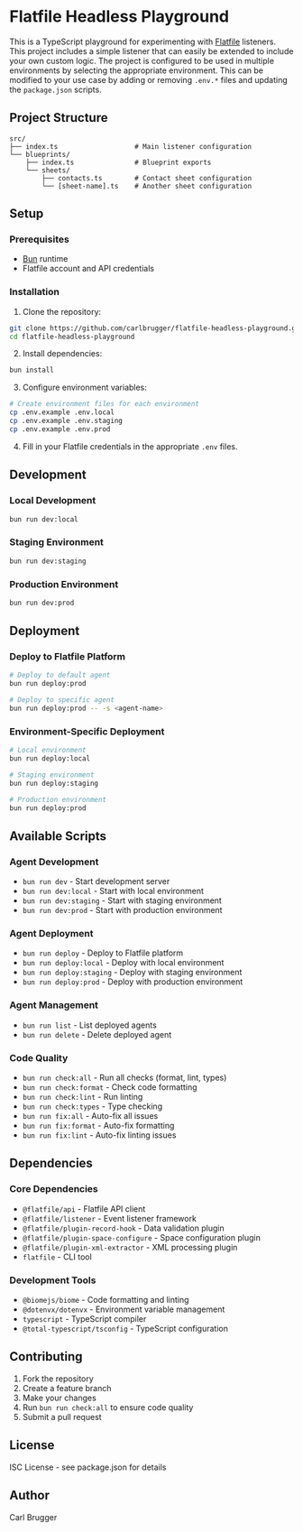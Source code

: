 # Flatfile Headless Playground

This is a TypeScript playground for experimenting with [Flatfile](https://flatfile.com) listeners. This project includes
a simple listener that can easily be extended to include your own custom logic. The project is configured to be used in
multiple environments by selecting the appropriate environment. This can be modified to your use case by adding or removing
`.env.*` files and updating the `package.json` scripts.

## Project Structure

```
src/
├── index.ts                   # Main listener configuration
└── blueprints/
    ├── index.ts               # Blueprint exports
    └── sheets/
        ├── contacts.ts        # Contact sheet configuration
        └── [sheet-name].ts    # Another sheet configuration
```

## Setup

### Prerequisites

- [Bun](https://bun.sh) runtime
- Flatfile account and API credentials

### Installation

1. Clone the repository:
```bash
git clone https://github.com/carlbrugger/flatfile-headless-playground.git
cd flatfile-headless-playground
```

2. Install dependencies:
```bash
bun install
```

3. Configure environment variables:
```bash
# Create environment files for each environment
cp .env.example .env.local
cp .env.example .env.staging  
cp .env.example .env.prod
```

4. Fill in your Flatfile credentials in the appropriate `.env` files.

## Development

### Local Development
```bash
bun run dev:local
```

### Staging Environment
```bash
bun run dev:staging
```

### Production Environment
```bash
bun run dev:prod
```

## Deployment

### Deploy to Flatfile Platform

```bash
# Deploy to default agent
bun run deploy:prod

# Deploy to specific agent
bun run deploy:prod -- -s <agent-name>
```

### Environment-Specific Deployment

```bash
# Local environment
bun run deploy:local

# Staging environment
bun run deploy:staging

# Production environment
bun run deploy:prod
```

## Available Scripts

### Agent Development
- `bun run dev` - Start development server
- `bun run dev:local` - Start with local environment
- `bun run dev:staging` - Start with staging environment
- `bun run dev:prod` - Start with production environment

### Agent Deployment
- `bun run deploy` - Deploy to Flatfile platform
- `bun run deploy:local` - Deploy with local environment
- `bun run deploy:staging` - Deploy with staging environment
- `bun run deploy:prod` - Deploy with production environment

### Agent Management
- `bun run list` - List deployed agents
- `bun run delete` - Delete deployed agent

### Code Quality
- `bun run check:all` - Run all checks (format, lint, types)
- `bun run check:format` - Check code formatting
- `bun run check:lint` - Run linting
- `bun run check:types` - Type checking
- `bun run fix:all` - Auto-fix all issues
- `bun run fix:format` - Auto-fix formatting
- `bun run fix:lint` - Auto-fix linting issues

## Dependencies

### Core Dependencies
- `@flatfile/api` - Flatfile API client
- `@flatfile/listener` - Event listener framework
- `@flatfile/plugin-record-hook` - Data validation plugin
- `@flatfile/plugin-space-configure` - Space configuration plugin
- `@flatfile/plugin-xml-extractor` - XML processing plugin
- `flatfile` - CLI tool

### Development Tools
- `@biomejs/biome` - Code formatting and linting
- `@dotenvx/dotenvx` - Environment variable management
- `typescript` - TypeScript compiler
- `@total-typescript/tsconfig` - TypeScript configuration

## Contributing

1. Fork the repository
2. Create a feature branch
3. Make your changes
4. Run `bun run check:all` to ensure code quality
5. Submit a pull request

## License

ISC License - see package.json for details

## Author

Carl Brugger
